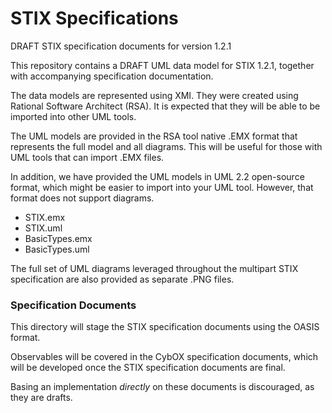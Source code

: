 # STIX Specifications
DRAFT STIX specification documents for version 1.2.1

This repository contains a DRAFT UML data model for STIX 1.2.1, together with accompanying specification documentation. 

The data models are represented using XMI.  They were created using Rational Software Architect (RSA).  It is expected that they will be able to be imported into other UML tools.

The UML models are provided in the RSA tool native .EMX format that represents the full model and all diagrams. This will be useful for those with UML tools that can import .EMX files.

In addition, we have provided the UML models in UML 2.2 open-source format, which might be easier to import into your UML tool.  However, that format does not support diagrams.

* STIX.emx
* STIX.uml
* BasicTypes.emx
* BasicTypes.uml

The full set of UML diagrams leveraged throughout the multipart STIX specification are also provided as separate .PNG files.

### Specification Documents

This directory will stage the STIX specification documents using the OASIS format.

Observables will be covered in the CybOX specification documents, which will be developed once the STIX specification documents are final.

Basing an implementation *directly* on these documents is discouraged, as they are drafts.



